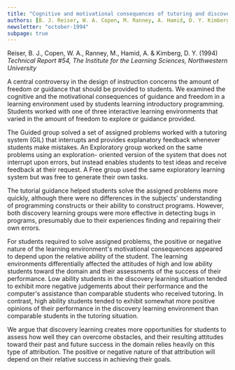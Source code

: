 ```yaml
---
title: "Cognitive and motivational consequences of tutoring and discovery learning"
authors: [B. J. Reiser, W. A. Copen, M. Ranney, A. Hamid, D. Y. Kimberg]
newsletter: "october-1994"
subpage: true
---
```


Reiser, B. J., Copen, W. A., Ranney, M., Hamid, A. & Kimberg, D. Y. (1994) \
*Technical Report #54, The Institute for the Learning Sciences, Northwestern University*

A central controversy in the design of instruction concerns the amount of freedom or guidance that should be provided to students. We examined the cognitive and the motivational consequences of guidance and freedom in a learning environment used by students learning introductory programming. Students worked with one of three interactive learning environments that varied in the amount of freedom to explore or guidance provided.

The Guided group solved a set of assigned problems worked with a tutoring system (GIL) that interrupts and provides explanatory feedback whenever students make mistakes. An Exploratory group worked on the same problems using an exploration- oriented version of the system that does not interrupt upon errors, but instead enables students to test ideas and receive feedback at their request. A Free group used the same exploratory learning system but was free to generate their own tasks.

The tutorial guidance helped students solve the assigned problems more quickly, although there were no differences in the subjects' understanding of programming constructs or their ability to construct programs. However, both discovery learning groups were more effective in detecting bugs in programs, presumably due to their experiences finding and repairing their own errors.

For students required to solve assigned problems, the positive or negative nature of the learning environment's motivational consequences appeared to depend upon the relative ability of the student. The learning environments differentially affected the attitudes of high and low ability students toward the domain and their assessments of the success of their performance. Low ability students in the discovery learning situation tended to exhibit more negative judgements about their performance and the computer's assistance than comparable students who received tutoring. In contrast, high ability students tended to exhibit somewhat more positive opinions of their performance in the discovery learning environment than comparable students in the tutoring situation.

We argue that discovery learning creates more opportunities for students to assess how well they can overcome obstacles, and their resulting attitudes toward their past and future success in the domain relies heavily on this type of attribution. The positive or negative nature of that attribution will depend on their relative success in achieving their goals.
